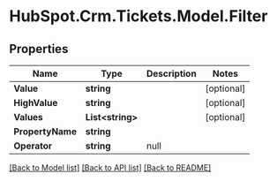 # HubSpot.Crm.Tickets.Model.Filter

## Properties

Name | Type | Description | Notes
------------ | ------------- | ------------- | -------------
**Value** | **string** |  | [optional] 
**HighValue** | **string** |  | [optional] 
**Values** | **List&lt;string&gt;** |  | [optional] 
**PropertyName** | **string** |  | 
**Operator** | **string** | null | 

[[Back to Model list]](../README.md#documentation-for-models) [[Back to API list]](../README.md#documentation-for-api-endpoints) [[Back to README]](../README.md)

